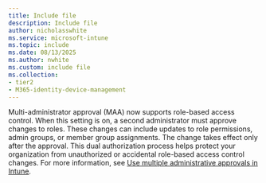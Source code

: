 ```yaml
---
title: Include file
description: Include file
author: nicholasswhite
ms.service: microsoft-intune
ms.topic: include
ms.date: 08/13/2025
ms.author: nwhite
ms.custom: include file
ms.collection:
- tier2
- M365-identity-device-management
---
```


<!-- This include file is used in the following articles: /fundamentals/role-based-access-control.md, /fundamentals/assign-role.md, /fundamentals/create-custom-role.md, /fundamentals/account-sign-up.md, /protect/endpoint-security-policy.md -->

Multi-administrator approval (MAA) now supports role-based access control. When this setting is on, a second administrator must approve changes to roles. These changes can include updates to role permissions, admin groups, or member group assignments. The change takes effect only after the approval. This dual authorization process helps protect your organization from unauthorized or accidental role-based access control changes. For more information, see [Use multiple administrative approvals in Intune](../fundamentals/multi-admin-approval.md).
